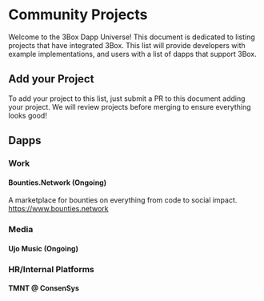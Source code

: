 # Community Projects
Welcome to the 3Box Dapp Universe! This document is dedicated to listing projects that have integrated 3Box. This list will provide developers with example implementations, and users with a list of dapps that support 3Box.

## Add your Project
To add your project to this list, just submit a PR to this document adding your project. We will review projects before merging to ensure everything looks good!

## Dapps

### Work

#### Bounties.Network (Ongoing)
A marketplace for bounties on everything from code to social impact. https://www.bounties.network

### Media

#### Ujo Music (Ongoing)

### HR/Internal Platforms

#### TMNT @ ConsenSys
